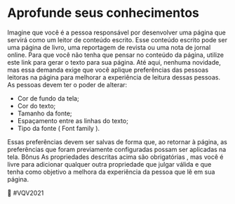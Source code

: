 # Aprofunde seus conhecimentos
Imagine que você é a pessoa responsável por desenvolver uma página que servirá como um leitor de conteúdo escrito.
Esse conteúdo escrito pode ser uma página de livro, uma reportagem de revista ou uma nota de jornal online. Para que você não tenha que pensar no conteúdo da página, utilize este link para gerar o texto para sua página.
Até aqui, nenhuma novidade, mas essa demanda exige que você aplique preferências das pessoas leitoras na página para melhorar a experiência de leitura dessas pessoas.
As pessoas devem ter o poder de alterar:
<ul>
<li>Cor de fundo da tela;</li>
<li>Cor do texto;</li>
<li>Tamanho da fonte;</li>
<li>Espaçamento entre as linhas do texto;</li>
<li>Tipo da fonte ( Font family ).</li>
</ul>
Essas preferências devem ser salvas de forma que, ao retornar à página, as preferências que foram previamente configuradas possam ser aplicadas na tela.
Bônus
As propriedades descritas acima são obrigatórias , mas você é livre para adicionar qualquer outra propriedade que julgar válida e que tenha como objetivo a melhora da experiência da pessoa que lê em sua página.

:rocket:
#VQV2021
